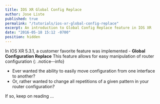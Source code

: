 ```yaml
---
title: IOS XR Global Config Replace
author: Jose Liste
published: true
permalink: "/tutorials/ios-xr-global-config-replace"
excerpt: An introduction to Global Config Replace feature in IOS XR
date: "2016-05-18 15:12 -0700"
position: hidden
---
```


In IOS XR 5.3.1, a customer favorite feature was implemented - **Global Configuration Replace**
This feature allows for easy manipulation of router configuration
{: .notice--info}

*  Ever wanted the ability to easily move configuration from one interface to another?
*  Or, rather wanted to change all repetitions of a given pattern in your router configuration?

If so, keep on reading ...




